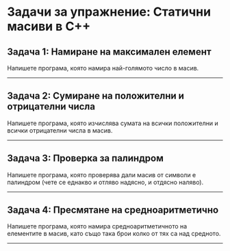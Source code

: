 
# Задачи за упражнение: Статични масиви в C++

## Задача 1: Намиране на максимален елемент
Напишете програма, която намира най-голямото число в масив.  

---

## Задача 2: Сумиране на положителни и отрицателни числа
Напишете програма, която изчислява сумата на всички положителни и всички отрицателни числа в масив.

---

## Задача 3: Проверка за палиндром
Напишете програма, която проверява дали масив от символи е палиндром (чете се еднакво и отляво надясно, и отдясно наляво).

---

## Задача 4: Пресмятане на средноаритметично
Напишете програма, която намира средноаритметичното на елементите в масив, като също така брои колко от тях са над средното.

---
